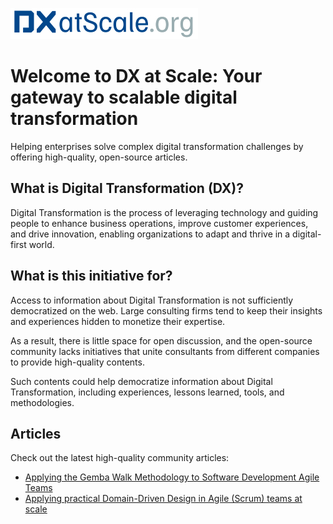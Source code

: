 ![DX at Scale"](resources/dxatscale_logo.jpg) 
# Welcome to DX at Scale: Your gateway to scalable digital transformation
Helping enterprises solve complex digital transformation challenges by offering high-quality, open-source articles.

## What is Digital Transformation (DX)?
Digital Transformation is the process of leveraging technology and guiding people to enhance business operations, improve customer experiences, and drive innovation, enabling organizations to adapt and thrive in a digital-first world.

## What is this initiative for?
Access to information about Digital Transformation is not sufficiently democratized on the web. Large consulting firms tend to keep their insights and experiences hidden to monetize their expertise. 

As a result, there is little space for open discussion, and the open-source community lacks initiatives that unite consultants from different companies to provide high-quality contents. 

Such contents could help democratize information about Digital Transformation, including experiences, lessons learned, tools, and methodologies.

## Articles
Check out the latest high-quality community articles:

- [Applying the Gemba Walk Methodology to Software Development Agile Teams](articles/gemba-walk/)
- [Applying practical Domain-Driven Design in Agile (Scrum) teams at scale](articles/ddd-at-scale/)